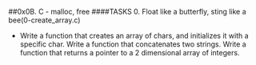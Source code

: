 ##0x0B. C - malloc, free
####TASKS
0. Float like a butterfly, sting like a bee(0-create_array.c)
- Write a function that creates an array of chars, and initializes it with a specific char.
Write a function that concatenates two strings.
Write a function that returns a pointer to a 2 dimensional array of integers.
